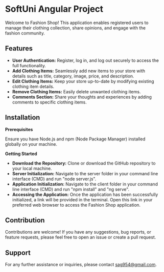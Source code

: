 # SoftUni Angular Project

Welcome to Fashion Shop! This application enables registered users to manage their clothing collection, share opinions, and engage with the fashion community.

## Features

- **User Authentication:** Register, log in, and log out securely to access the full functionality.
- **Add Clothing Items:** Seamlessly add new items to your store with details such as title, category, image, price, and description.
- **Edit Clothing Items:** Keep your store up-to-date by modifying existing clothing item details.
- **Remove Clothing Items:** Easily delete unwanted clothing items.
- **Comments Section:** Share your thoughts and experiences by adding comments to specific clothing items.

## Installation

**Prerequisites**

Ensure you have Node.js and npm (Node Package Manager) installed globally on your machine.

**Getting Started**

- **Download the Repository:** Clone or download the GitHub repository to your local machine.
- **Server Initialization:** Navigate to the server folder in your command line interface (CMD) and run "node server.js".
- **Application Initialization:** Navigate to the client folder in your command line interface (CMD) and run "npm install" and "ng serve".
- **Accessing the Application:** Once the application has been successfully initialized, a link will be provided in the terminal. Open this link in your preferred web browser to access the Fashion Shop application.

## Contribution
Contributions are welcome! If you have any suggestions, bug reports, or feature requests, please feel free to open an issue or create a pull request.

## Support

For any further assistance or inquiries, please contact sag954@gmail.com.

